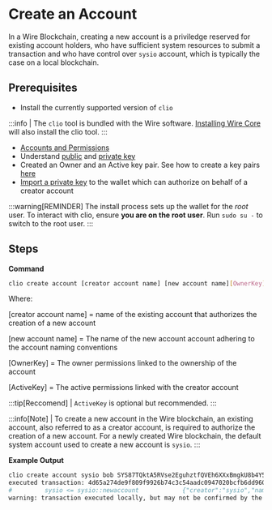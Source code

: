 # Create an Account

In a Wire Blockchain, creating a new account is a priviledge reserved for existing account holders, who have sufficient system resources to submit a transaction and who have control over `sysio` account, which is typically the case on a local blockchain.

## Prerequisites

* Install the currently supported version of `clio`

:::info
| The `clio` tool is bundled with the Wire software. [Installing Wire Core](/docs/getting-started/install-dependencies.md) will also install the clio tool.
:::

* [Accounts and Permissions](/docs/smart-contract-development/accounts-permissions.md)
* Understand [public](/docs/introduction/glossary.md#public-key) and [private key](/docs/introduction/glossary.md#private-key)
* Created an Owner and an Active key pair. See how to create a key pairs [here](./how-to-create-key-pairs.md)
* [Import a private key](./how-to-import-a-key.md) to the wallet which can authorize on behalf of a creator account

:::warning[REMINDER]
The install process sets up the wallet for the *root* user. To interact with clio, ensure **you are on the root user**. Run `sudo su -` to switch to the root user.
:::

## Steps

**Command**

```sh
clio create account [creator account name] [new account name][OwnerKey] [ActiveKey]
```

Where:

[creator account name] = name of the existing account that authorizes the creation of a new account

[new account name] = The name of the new account account adhering to the account naming conventions

[OwnerKey] = The owner permissions linked to the ownership of the account

[ActiveKey] = The active permissions linked with the creator account

:::tip[Reccomend]
| `ActiveKey` is optional but recommended.
:::

:::info[Note]
| To create a new account in the Wire blockchain, an existing account, also referred to as a creator account, is required to authorize the creation of a new account. For a newly created Wire blockchain, the default system account used to create a new account is `sysio`.
:::

**Example Output**

```sh
clio create account sysio bob SYS87TQktA5RVse2EguhztfQVEh6XXxBmgkU8b4Y5YnGvtYAoLGNN
executed transaction: 4d65a274de9f809f9926b74c3c54aadc0947020bcfb6dd96043d1bcd9c46604c  200 bytes  166 us
#         sysio <= sysio::newaccount            {"creator":"sysio","name":"bob","owner":{"threshold":1,"keys":[{"key":"SYS87TQktA5RVse2EguhztfQVEh6X...
warning: transaction executed locally, but may not be confirmed by the network yet         ]
```
